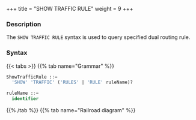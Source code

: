 +++
title = "SHOW TRAFFIC RULE"
weight = 9
+++

### Description

The `SHOW TRAFFIC RULE` syntax is used to query specified dual routing rule.

### Syntax

{{< tabs >}}
{{% tab name="Grammar" %}}
```sql
ShowTrafficRule ::=
  'SHOW' 'TRAFFIC' ('RULES' | 'RULE' ruleName)?

ruleName ::=
  identifier
```
{{% /tab %}}
{{% tab name="Railroad diagram" %}}
<iframe frameborder="0" name="diagram" id="diagram" width="100%" height="100%"></iframe>
{{% /tab %}}
{{< /tabs >}}

### Supplement

- When `ruleName` not specified, the default is show all traffic rules

### Return Value Description

| Colume              | Description                  |
|---------------------|------------------------------|
| name                | traffic rule name            |
| labels              | compute node labels          |
| algorithm_type      | traffic algorithm type       |
| algorithm_props     | traffic algorithn properties |
| load_balancer_type  | load balancer type           |
| load_balancer_props | load balancer properties     |

### Example

- Query specified traffic rule

```sql
SHOW TRAFFIC RULE sql_match_traffic;
```

```sql
mysql> SHOW TRAFFIC RULE sql_match_traffic;
+-------------------+--------+----------------+--------------------------------------------------------------------------------+--------------------+---------------------+
| name              | labels | algorithm_type | algorithm_props                                                                | load_balancer_type | load_balancer_props |
+-------------------+--------+----------------+--------------------------------------------------------------------------------+--------------------+---------------------+
| sql_match_traffic | OLTP   | SQL_MATCH      | sql=SELECT * FROM t_order WHERE order_id = 1; UPDATE t_order SET order_id = 5; | RANDOM             |                     |
+-------------------+--------+----------------+--------------------------------------------------------------------------------+--------------------+---------------------+
1 row in set (0.00 sec)
```

- Query all traffic rules

```sql
SHOW TRAFFIC RULES;
```

```sql
mysql> SHOW TRAFFIC RULES;
+-------------------+--------+----------------+--------------------------------------------------------------------------------+--------------------+---------------------+
| name              | labels | algorithm_type | algorithm_props                                                                | load_balancer_type | load_balancer_props |
+-------------------+--------+----------------+--------------------------------------------------------------------------------+--------------------+---------------------+
| sql_match_traffic | OLTP   | SQL_MATCH      | sql=SELECT * FROM t_order WHERE order_id = 1; UPDATE t_order SET order_id = 5; | RANDOM             |                     |
+-------------------+--------+----------------+--------------------------------------------------------------------------------+--------------------+---------------------+
1 row in set (0.04 sec)
```

### Reserved word

`SHOW`, `TRAFFIC`, `RULE`, `RULES`

### Related links

- [Reserved word](/en/reference/distsql/syntax/reserved-word/)
